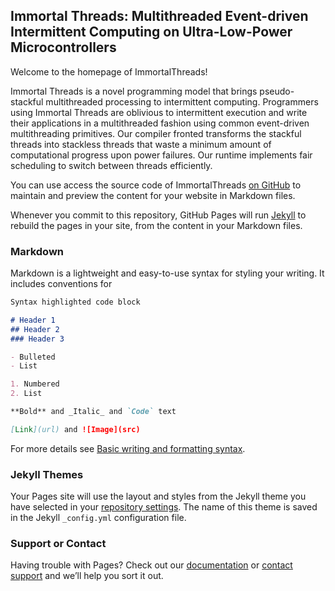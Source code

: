 ## Immortal Threads: Multithreaded Event-driven Intermittent Computing on Ultra-Low-Power Microcontrollers

Welcome to the homepage of ImmortalThreads!

Immortal Threads is a novel programming model that brings pseudo-stackful multithreaded processing to intermittent computing. Programmers using Immortal Threads are oblivious to intermittent execution and write their applications in a multithreaded fashion using common event-driven multithreading primitives. Our compiler fronted transforms the stackful threads into stackless threads that waste a minimum amount of computational progress upon power failures. Our runtime implements fair scheduling to switch between threads efficiently.


You can use access the source code of ImmortalThreads [on GitHub](https://github.com/tinysystems/ImmortalThreads) to maintain and preview the content for your website in Markdown files.

Whenever you commit to this repository, GitHub Pages will run [Jekyll](https://jekyllrb.com/) to rebuild the pages in your site, from the content in your Markdown files.

### Markdown

Markdown is a lightweight and easy-to-use syntax for styling your writing. It includes conventions for

```markdown
Syntax highlighted code block

# Header 1
## Header 2
### Header 3

- Bulleted
- List

1. Numbered
2. List

**Bold** and _Italic_ and `Code` text

[Link](url) and ![Image](src)
```

For more details see [Basic writing and formatting syntax](https://docs.github.com/en/github/writing-on-github/getting-started-with-writing-and-formatting-on-github/basic-writing-and-formatting-syntax).

### Jekyll Themes

Your Pages site will use the layout and styles from the Jekyll theme you have selected in your [repository settings](https://github.com/tinysystems/ImmortalThreads/settings/pages). The name of this theme is saved in the Jekyll `_config.yml` configuration file.

### Support or Contact

Having trouble with Pages? Check out our [documentation](https://docs.github.com/categories/github-pages-basics/) or [contact support](https://support.github.com/contact) and we’ll help you sort it out.
